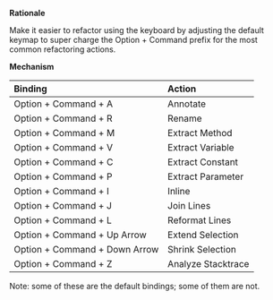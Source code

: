 **Rationale**

Make it easier to refactor using the keyboard by adjusting the default keymap to super charge the Option + Command prefix for the most common refactoring actions.

**Mechanism**

| Binding                       | Action             |
| :---------------------------- | :----------------- |
| Option + Command + A          | Annotate           |
| Option + Command + R          | Rename             |
| Option + Command + M          | Extract Method     |
| Option + Command + V          | Extract Variable   |
| Option + Command + C          | Extract Constant   |
| Option + Command + P          | Extract Parameter  |
| Option + Command + I          | Inline             |
| Option + Command + J          | Join Lines         |
| Option + Command + L          | Reformat Lines     |
| Option + Command + Up Arrow   | Extend Selection   |
| Option + Command + Down Arrow | Shrink Selection   |
| Option + Command + Z          | Analyze Stacktrace |

Note: some of these are the default bindings; some of them are not.
